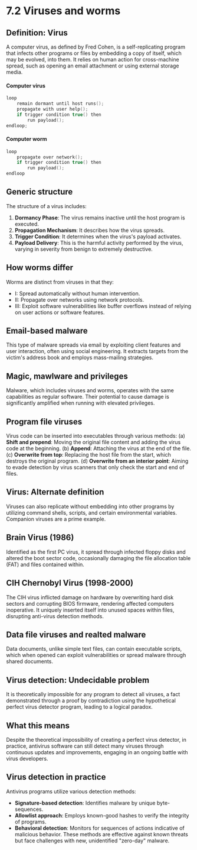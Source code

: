# 7.2 Viruses and worms

## Definition: Virus
A computer virus, as defined by Fred Cohen, is a self-replicating program that infects other programs or files by embedding a copy of itself, which may be evolved, into them. It relies on human action for cross-machine spread, such as opening an email attachment or using external storage media.

#### Computer virus
```c
loop
    remain dormant until host runs();
    propagate with user help();
    if trigger condition true() then
        run payload();
endloop; 
```

#### Computer worm
```c
loop
    propagate over network();
    if trigger condition true() then
        run payload();
endloop
```

## Generic structure
The structure of a virus includes:
1. **Dormancy Phase**: The virus remains inactive until the host program is executed.
2. **Propagation Mechanism**: It describes how the virus spreads.
3. **Trigger Condition**: It determines when the virus's payload activates.
4. **Payload Delivery**: This is the harmful activity performed by the virus, varying in severity from benign to extremely destructive.

## How worms differ
Worms are distinct from viruses in that they:
- I: Spread automatically without human intervention.
- II: Propagate over networks using network protocols.
- III: Exploit software vulnerabilities like buffer overflows instead of relying on user actions or software features.

## Email-based malware
This type of malware spreads via email by exploiting client features and user interaction, often using social engineering. It extracts targets from the victim's address book and employs mass-mailing strategies.

## Magic, mawlware and privileges
Malware, which includes viruses and worms, operates with the same capabilities as regular software. Their potential to cause damage is significantly amplified when running with elevated privileges.

## Program file viruses
Virus code can be inserted into executables through various methods:
(a) **Shift and prepend**: Moving the original file content and adding the virus code at the beginning.
(b) **Append**: Attaching the virus at the end of the file.
(c) **Overwrite from top**: Replacing the host file from the start, which destroys the original program.
(d) **Overwrite from an interior point**: Aiming to evade detection by virus scanners that only check the start and end of files.

## Virus: Alternate definition
Viruses can also replicate without embedding into other programs by utilizing command shells, scripts, and certain environmental variables. Companion viruses are a prime example.

## Brain Virus (1986)
Identified as the first PC virus, it spread through infected floppy disks and altered the boot sector code, occasionally damaging the file allocation table (FAT) and files contained within.

## CIH Chernobyl Virus (1998-2000)
The CIH virus inflicted damage on hardware by overwriting hard disk sectors and corrupting BIOS firmware, rendering affected computers inoperative. It uniquely inserted itself into unused spaces within files, disrupting anti-virus detection methods.

## Data file viruses and realted malware
Data documents, unlike simple text files, can contain executable scripts, which when opened can exploit vulnerabilities or spread malware through shared documents.

## Virus detection: Undecidable problem
It is theoretically impossible for any program to detect all viruses, a fact demonstrated through a proof by contradiction using the hypothetical perfect virus detector program, leading to a logical paradox.

## What this means
Despite the theoretical impossibility of creating a perfect virus detector, in practice, antivirus software can still detect many viruses through continuous updates and improvements, engaging in an ongoing battle with virus developers.

## Virus detection in practice
Antivirus programs utilize various detection methods:
- **Signature-based detection**: Identifies malware by unique byte-sequences.
- **Allowlist approach**: Employs known-good hashes to verify the integrity of programs.
- **Behavioral detection**: Monitors for sequences of actions indicative of malicious behavior.
These methods are effective against known threats but face challenges with new, unidentified "zero-day" malware.